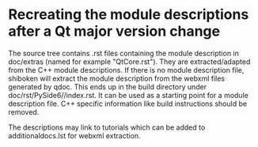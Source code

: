 # Recreating the module descriptions after a Qt major version change

The source tree contains .rst files containing the module description in
doc/extras (named for example "QtCore.rst"). They are extracted/adapted from
the C++ module descriptions. If there is no module description file, shiboken
will extract the module description from the webxml files generated by qdoc.
This ends up in the build directory under doc/rst/PySide6/<module>/index.rst.
It can be used as a starting point for a module description file. C++
specific information like build instructions should be removed.

The descriptions may link to tutorials which can be added to additionaldocs.lst
for webxml extraction.
